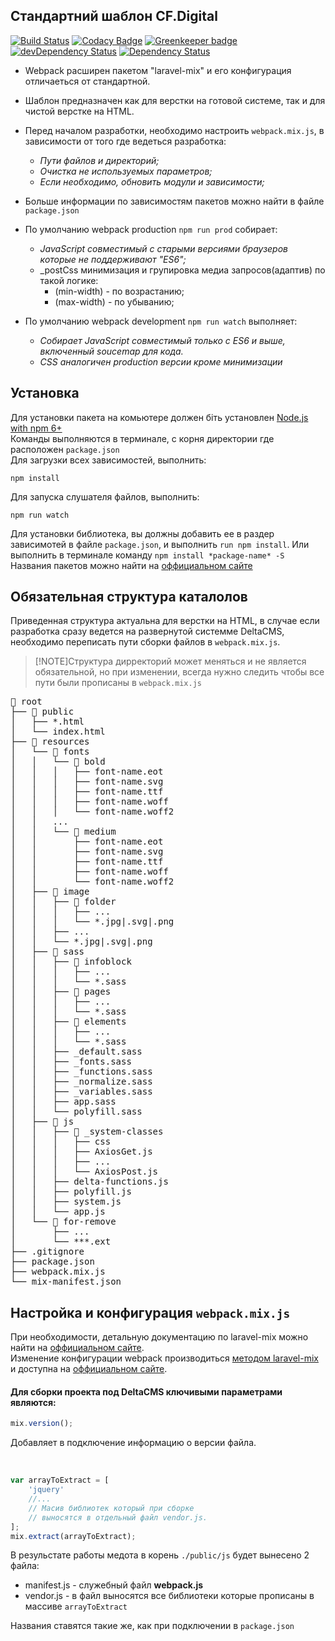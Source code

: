 

## Стандартний шаблон CF.Digital

[![Build Status](https://travis-ci.com/cf-digital-ukraine/default-html-template.svg?branch=master)](https://travis-ci.com/cf-digital-ukraine/default-html-template) [![Codacy Badge](https://api.codacy.com/project/badge/Grade/43d32cd89e5e42dabcef8c0ad6aeb5a7)](https://www.codacy.com/app/cf-digital-ukraine/default-html-template?utm_source=github.com&amp;utm_medium=referral&amp;utm_content=cf-digital-ukraine/default-html-template&amp;utm_campaign=Badge_Grade) [![Greenkeeper badge](https://badges.greenkeeper.io/cf-digital-ukraine/default-html-template.svg)](https://greenkeeper.io/) [![devDependency Status](https://david-dm.org/cf-digital-ukraine/default-html-template/dev-status.svg)](https://david-dm.org/cf-digital-ukraine/default-html-template#info=devDependencies) [![Dependency Status](https://david-dm.org/cf-digital-ukraine/default-html-template.svg)](https://david-dm.org/cf-digital-ukraine/default-html-template)


- Webpack расширен пакетом "laravel-mix" и его конфигурация отличаеться от стандартной.
- Шаблон предназначен как для верстки на готовой системе, так и для чистой верстке на HTML.
- Перед началом разработки, необходимо настроить `webpack.mix.js`, в зависимости от того где ведеться разработка:
  - _Пути файлов и директорий;_  
  - _Очистка не используемых параметров;_  
  - _Если необходимо, обновить модули и зависимости;_  
 
- Больше информации по зависимостям пакетов можно найти в файле `package.json`  
- По умолчанию webpack production `npm run prod` собирает:  
  - _JavaScript совместимый с старыми версиями браузеров которые не поддерживают "ES6";_  
  - _postCss минимизация и групировка медиа запросов(адаптив) по такой логике:
    - (min-width) - по возрастанию;
    - (max-width) - по убыванию;  

- По умолчанию webpack development `npm run watch` выполняет:
  - _Собирает JavaScript совместимый только с ES6 и выше, включенный soucemap для кода._  
  - _CSS аналогичен production версии кроме минимизации_


## Установка

Для установки пакета на комьютере должен біть установлен [Node.js with npm 6+](https://nodejs.org/uk/download/)  
Команды выполняются в терминале, с корня директории где расположен `package.json`  
Для загрузки всех зависимостей, выполнить:
```shell
npm install
```
Для запуска слушателя файлов, выполнить:
```shell
npm run watch
```
  
Для установки библиотека, вы должны добавить ее в раздер зависимотей в файле `package.json`, и выполнить `run npm install`.
Или выполнить в терминале команду `npm install *package-name* -S`  
Названия пакетов можно найти на [оффициальном сайте](https://www.npmjs.com/)  


## Обязательная структура каталолов

Приведенная структура актуальна для верстки на HTML,
в случае если разработка сразу ведется на развернутой системме DeltaCMS,
необходимо переписать пути сборки файлов в `webpack.mix.js`.
 
>[!NOTE]Структура дирректорий может меняться и не является обязательной, но при изменении, всегда нужно следить чтобы все пути были прописаны в `webpack.mix.js`

<pre>📁 root
├── 📁 public
│   ├── *.html
│   └── index.html
├── 📁 resources
│   └── 📁 fonts
│   │   └── 📁 bold
│   │   │   ├── font-name.eot
│   │   │   ├── font-name.svg
│   │   │   ├── font-name.ttf
│   │   │   ├── font-name.woff
│   │   │   └── font-name.woff2
│   │   ...
│   │   └── 📁 medium
│   │       ├── font-name.eot
│   │       ├── font-name.svg
│   │       ├── font-name.ttf
│   │       ├── font-name.woff
│   │       └── font-name.woff2
│   ├── 📁 image
│   │   ├── 📁 folder
│   │   │   ├── ...
│   │   │   └── *.jpg|.svg|.png
│   │   ├── ...
│   │   └── *.jpg|.svg|.png
│   ├── 📁 sass
│   │   ├── 📁 infoblock
│   │   │   ├── ...
│   │   │   └── *.sass
│   │   ├── 📁 pages
│   │   │   ├── ...
│   │   │   └── *.sass
│   │   ├── 📁 elements
│   │   │   ├── ...
│   │   │   └── *.sass
│   │   ├── _default.sass
│   │   ├── _fonts.sass
│   │   ├── _functions.sass
│   │   ├── _normalize.sass
│   │   ├── _variables.sass
│   │   ├── app.sass
│   │   └── polyfill.sass
│   ├── 📁 js
│   │   ├── 📁 _system-classes
│   │   │   ├── css
│   │   │   ├── AxiosGet.js
│   │   │   ├── ...
│   │   │   └── AxiosPost.js
│   │   ├── delta-functions.js
│   │   ├── polyfill.js
│   │   ├── system.js
│   │   └── app.js
│   └── 📁 for-remove
│       ├── ...
│       └── ***.ext
├── .gitignore
├── package.json
├── webpack.mix.js
└── mix-manifest.json
</pre>

## Настройка и конфигурация `webpack.mix.js`

При необходимости, детальную документацию по laravel-mix можно найти на [оффициальном сайте](https://laravel.com/docs/6.x/mix).  
Изменение конфигурации webpack производиться [методом laravel-mix](https://laravel.com/docs/6.x/mix#custom-webpack-configuration)
и доступна на [оффициальном сайте](https://webpack.js.org/configuration/).

#### Для сборки проекта под DeltaCMS ключивыми параметрами являются:

```javascript
mix.version();
```
Добавляет в подключение информацию о версии файла.

<br>

```javascript
var arrayToExtract = [
    'jquery'
    //...
    // Масив библиотек который при сборке
    // выносятся в отдельный файл vendor.js.
];
mix.extract(arrayToExtract);
```
В резульстате работы медота в корень `./public/js` будет вынесено 2 файла:
 - manifest.js - служебный файл **webpack.js**
 - vendor.js - в файл выносятся все библиотеки которые прописаны в массиве `arrayToExtract`  
 
Названия ставятся такие же, как при подключении в `package.json`  
